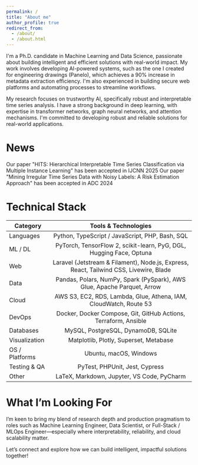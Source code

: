 ```yaml
---
permalink: /
title: "About me"
author_profile: true
redirect_from: 
  - /about/
  - /about.html
---
```


I'm a Ph.D. candidate in Machine Learning and Data Science, passionate about building intelligent and efficient solutions with real-world impact. My work involves developing AI-powered systems, such as the one I created for engineering drawings (Panelo), which achieves a 90% increase in metadata extraction efficiency. I'm also experienced in building secure web platforms and automating processes to streamline workflows.

My research focuses on trustworthy AI, specifically robust and interpretable time series analysis. I have a strong background in deep learning, with expertise in transformer networks, graph neural networks, and attention mechanisms. I'm committed to developing robust and reliable solutions for real-world applications.

# News
Our paper "HITS: Hierarchical Interpretable Time Series Classification via Multiple Instance Learning" has been accepted in IJCNN 2025
Our paper "Mining Irregular Time Series Data with Noisy Labels: A Risk Estimation Approach" has been accepted in ADC 2024

# Technical Stack

| Category   |      Tools & Technologies      | 
|----------|:-------------:|
 Languages | Python, TypeScript / JavaScript, PHP, Bash, SQL 
 ML / DL | PyTorch, TensorFlow 2, scikit-learn, PyG, DGL, Hugging Face, Optuna 
Web | Laravel (Jetstream & Filament), Node.js, Express, React, Tailwind CSS, Livewire, Blade
Data | Pandas, Polars, NumPy, Spark (PySpark), AWS Glue, Apache Parquet, Arrow
Cloud | AWS S3, EC2, RDS, Lambda, Glue, Athena, IAM, CloudWatch, Route 53
DevOps | Docker, Docker Compose, Git, GitHub Actions, Terraform, Ansible
Databases | MySQL, PostgreSQL, DynamoDB, SQLite
Visualization | Matplotlib, Plotly, Superset, Metabase
OS / Platforms | Ubuntu, macOS, Windows
Testing & QA | PyTest, PHPUnit, Jest, Cypress
Other | LaTeX, Markdown, Jupyter, VS Code, PyCharm

# What I’m Looking For
I’m keen to bring my blend of research depth and production pragmatism to roles such as Machine Learning Engineer, Data Scientist, or Full-Stack / MLOps Engineer—especially where interpretability, reliability, and cloud scalability matter.

Let’s connect and explore how we can build intelligent, impactful solutions together!
